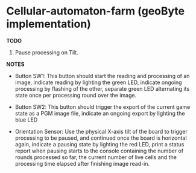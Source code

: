 # Cellular-automaton-farm (geoByte implementation)
**TODO**

1. Pause processing on Tilt.

**NOTES**

* Button SW1: This button should start the reading and processing of an image, indicate reading by lighting the green LED, indicate ongoing processing by flashing of the other, separate green LED alternating its state once per processing round over the image. 

* Button SW2: This button should trigger the export of the current game state as a PGM image file, indicate an ongoing export by lighting the blue LED 

* Orientation Sensor: Use the physical X-axis tilt of the board to trigger processing to be paused, and continued once the board is horizontal again, indicate a pausing state by lighting the red LED, print a status report when pausing starts to the console containing the number of rounds processed so far, the current number of live cells and the processing time elapsed after finishing image read-in. 
